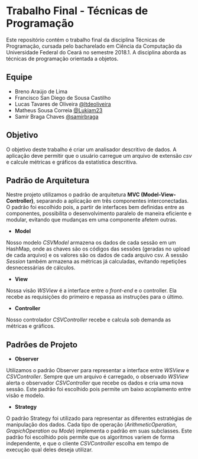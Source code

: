 # Trabalho Final - Técnicas de Programação

Este repositório contém o trabalho final da disciplina Técnicas de Programação, cursada pelo bacharelado em Ciência da Computação da Universidade Federal do Ceará no semestre 2018.1. A disciplina aborda as técnicas de programação orientada a objetos.

## Equipe
 - Breno Araújo de Lima
 - Francisco San Diego de Sousa Castilho
 - Lucas Tavares de Oliveira [@ltdeoliveira](https://github.com/ltdeoliveira)
 - Matheus Sousa Correia [@Lukiam23](https://github.com/Lukiam23)
 - Samir Braga Chaves [@samirbraga](https://github.com/samirbraga)

## Objetivo
O objetivo deste trabalho é criar um analisador descritivo de dados. A aplicação deve permitir que o usuário carregue um arquivo de extensão *csv* e calcule métricas e gráficos da estatística descritiva.

## Padrão de Arquitetura

Nestre projeto utilizamos o padrão de arquitetura **MVC (Model-View-Controller)**, separando a aplicação em três componentes interconectadas. O padrão foi escolhido pois, a partir de interfaces bem definidas entre as componentes, possibilita o desenvolvimento paralelo de maneira eficiente e modular, evitando que mudanças em uma componente afetem outras.

 - **Model**
 
 Nosso modelo *CSVModel* armazena os dados de cada sessão em um HashMap, onde as chaves são os códigos das sessões (geradas no upload de cada arquivo) e os valores são os dados de cada arquivo csv. A sessão *Session* também armazena as métricas já calculadas, evitando repetições desnecessárias de cálculos.
 
- **View**

Nossa visão *WSView* é a interface entre o *front-end* e o controller. Ela recebe as requisições do primeiro e repassa as instruções para o último.

- **Controller**

 Nosso controlador *CSVController* recebe  e calcula sob demanda as métricas e gráficos.
 
## Padrões de Projeto

- **Observer**

Utilizamos o padrão Observer para representar a interface entre *WSView* e *CSVController*. Sempre que um arquivo é carregado, o observado *WSView* alerta o observador *CSVController* que recebe os dados e cria uma nova sessão. Este padrão foi escolhido pois permite um baixo acoplamento entre visão e modelo.

- **Strategy**

O padrão Strategy foi utilizado para representar as diferentes estratégias de manipulação dos dados. Cada tipo de operação (*ArithmeticOperation*, *GrapichOperation* ou *Mode*) implementa o padrão em suas subclasses. Este padrão foi escolhido pois permite que os algoritmos variem de forma independente, e que o cliente *CSVController* escolha em tempo de execução qual deles deseja utilizar.
